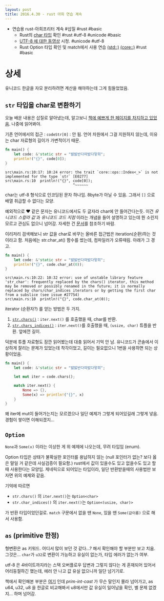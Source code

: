 ```yaml
---
layout: post
title: 2016.4.30 - rust 아희 연습 계속
---
```


- 연습용 rust-아희프리터 계속 #삽질 #rust #basic
  - Rust의 [char 타입](https://doc.rust-lang.org/std/primitive.char.html) 확인 #rust #utf-8 #unicode #basic
  - [UTF-8 에 대한 동영상](https://www.youtube.com/watch?v=sqPTR_v4qFA) 시청. #unicode #utf-8
  - Rust Option 타입 확인 및 match에서 사용 연습 [(std::)](https://doc.rust-lang.org/std/option/) [(core::)](https://doc.rust-lang.org/core/option/) #rust #basic

# 상세

유니코드 한글을 자모 분리하려면 계산을 해야하는데 그게 힘들었었음.

## `str` 타입을 char로 변환하기

오늘 배운 내용은 삽질로 알아냈는데, 알고보니 [책에 예쁘게 한 페이지를 차지하고 있었음](https://doc.rust-lang.org/book/strings.html). 나중에 읽어봐야.

기존 언어에서의 접근 : `codeStr[0]` : 안 됨. 언어 차원에서 그걸 지원하지 않는데, 이유는 char 자료형의 길이가 가변적이기 때문.

```rust
fn main() {
	let code: &'static str = "밞밣반다따밠다맣희";
	println!("{}", code[0]);
}
```
```
src\main.rs:10:17: 10:24 error: the trait `core::ops::Index<_>` is not implemented for the type `str` [E0277]
src\main.rs:10 	println!("{}", code[0]);
               	               ^~~~~~~
```

char는 utf-8 형식으로 인코딩된 문자 하나임. 8byte가 아닐 수 있음. 그래서 `[]` 으로 배열 취급할 수 없다는 모양.

예외적으로 ❤️ 같은 문자는 유니코드에서도 두 글자라 char에 안 들어간다는듯. 이건 *유니코드 스칼라 값* 과 *유니코드 코드 지점* 이라는 개념을 들어 설명하고 있는데 뭔 소린지 모르고 관심도 없으니 넘어감. 자세한 건 [문서](https://doc.rust-lang.org/std/primitive.char.html)를 참조하기 바람.

이리저리 검색해보니 str 값을 char로 바꾸는 올바른 접근법은 iteration(순환)하는 것이라고 함. 처음에는 str.char_at() 함수를 썼는데, 컴파일러가 오류때림. 아래가 그 경고.

```rust
fn main() {
	let code: &'static str = "밞밣반다따밠다맣희";
	println!("{}", code.char_at(0));
}
```
```
src\main.rs:10:22: 10:32 error: use of unstable library feature 'str_char': frequently replaced by the chars() iterator, this method may be removed or possibly renamed in the future; it is normally replaced by chars/char_indices iterators or by getting the first char from a subslice (see issue #27754)
src\main.rs:10 	println!("{}", code.char_at(0));
```

iterator (순환자?) 를 얻는 방법은 두 가지.

1. [`str.chars()`](http://doc.rust-lang.org/std/primitive.str.html#method.chars) : `iter.next()` 를 호출했을 때, char를 반환.
2. [`str.chars_indices()`](http://doc.rust-lang.org/std/primitive.str.html#method.char_indices) : `iter.next()`를 호출했을 때, `(usize, char)` 튜플을 반환. 앞에껀 길이.

덕분에 튜플 자료형도 잠깐 읽어봤는데 대충 읽어서 기억 안 남. 유니코드가 콘솔에서 이상하게 잘리는 문제가 있었는데 착각이었고, 길이는 필요없으니 1번을 사용하면 되는 상황이었음.

```rust
fn main() {
	let code: &'static str = "밞밣반다따밠다맣희";

	let mut iter = code.chars();

	match iter.next() {
		None => {},
		Some(x) => println!("{}", x)
	}
}
```

왜 iter에 mut이 들어가는지는 모르겠으나 일단 예제가 그렇게 되어있길래 그렇게 넣음. 경험이 쌓이면 이해되겠지...

## `Option`

`None`과 `Some(x)` 이라는 이상한 게 위 예제에 나오는데, 무려 타입임 (enum).

Option 타입은 상태가 불확실한 포인터를 용납하지 않는 (null 포인터가 없는? 보다 옳은 말일 거 같은데 사실검증이 필요함.) rust에서 값이 있을수도 있고 없을수도 있고 할 때 사용한다는 모양임. 제네릭으로 되어있는 타입이라, 일단 반환받을때의 사용법만 보자면 위의 예제와 같음.

기억에 따르면

- `str.chars()` 의 `iter.next()`는 `Option<char>`
- `str.char_indices()`  의 `iter.next()`는 `Option<(usize, char)>`

가 반환 타입이었던걸로. `match` 구문에서 없을 땐 `None`, 있을 땐 `Some(값이름)` 으로 해서 사용함.

## `as` (primitive 한정)

형변환은 as 키워드. 어디서 많이 보던 것 같다...? 해서 확인해야 할 부분만 보고 치움. 그것은... `char`가 `u32`로 변환이 가능하고 유실이 없는가, 타입 에러가 없는가 여부.

utf-8 은 4바이트까지라는 스택 오버플로우 답변과 그렇지 않다는 게 혼재되어 있어서 어리둥절하긴 했는데, 에러 안 나고 값 유실 없으니까 일단 넘기기로.

책에서 확인해본 부분은 [여기](https://doc.rust-lang.org/book/casting-between-types.html#numeric-casts) 인데 *prim-int-cast* 가 무슨 말인지 몰라 넘어가고, as u64, u32, u8 을 한글로 비교해봐서 u8에서만 값 유실이 일어남을 확인, 별 문제 없겠지... 하며 넘어감.
